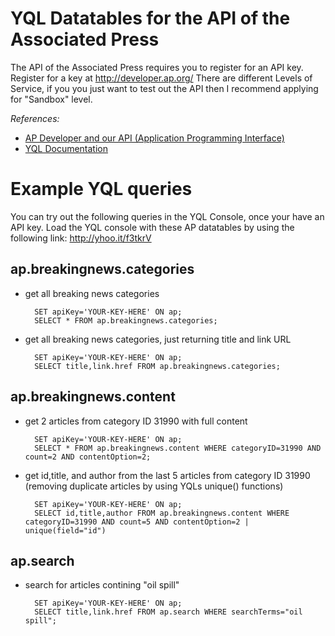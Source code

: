 # YQL Datatables for the API of the Associated Press

The API of the Associated Press requires you to register for an API key. Register for a key at http://developer.ap.org/
There are different Levels of Service, if you you just want to test out the API then I recommend applying for "Sandbox" level.

*References:*

* [AP Developer and our API (Application Programming Interface)](http://developer.ap.org/)
* [YQL Documentation](https://developer.yahoo.com/yql/guide/)

# Example YQL queries

You can try out the following queries in the YQL Console, once your have an API key. Load the YQL console with these AP datatables by using the following link: http://yhoo.it/f3tkrV

## ap.breakingnews.categories

* get all breaking news categories

		SET apiKey='YOUR-KEY-HERE' ON ap; 
		SELECT * FROM ap.breakingnews.categories;
		
* get all breaking news categories, just returning title and link URL

		SET apiKey='YOUR-KEY-HERE' ON ap; 
		SELECT title,link.href FROM ap.breakingnews.categories;		

## ap.breakingnews.content

* get 2 articles from category ID 31990 with full content

		SET apiKey='YOUR-KEY-HERE' ON ap; 
		SELECT * FROM ap.breakingnews.content WHERE categoryID=31990 AND count=2 AND contentOption=2;

* get id,title, and author from the last 5 articles from category ID 31990 (removing duplicate articles by using YQLs unique() functions)

		SET apiKey='YOUR-KEY-HERE' ON ap; 
		SELECT id,title,author FROM ap.breakingnews.content WHERE categoryID=31990 AND count=5 AND contentOption=2 | unique(field="id")

## ap.search

* search for articles contining "oil spill"

		SET apiKey='YOUR-KEY-HERE' ON ap; 
		SELECT title,link.href FROM ap.search WHERE searchTerms="oil spill";
		